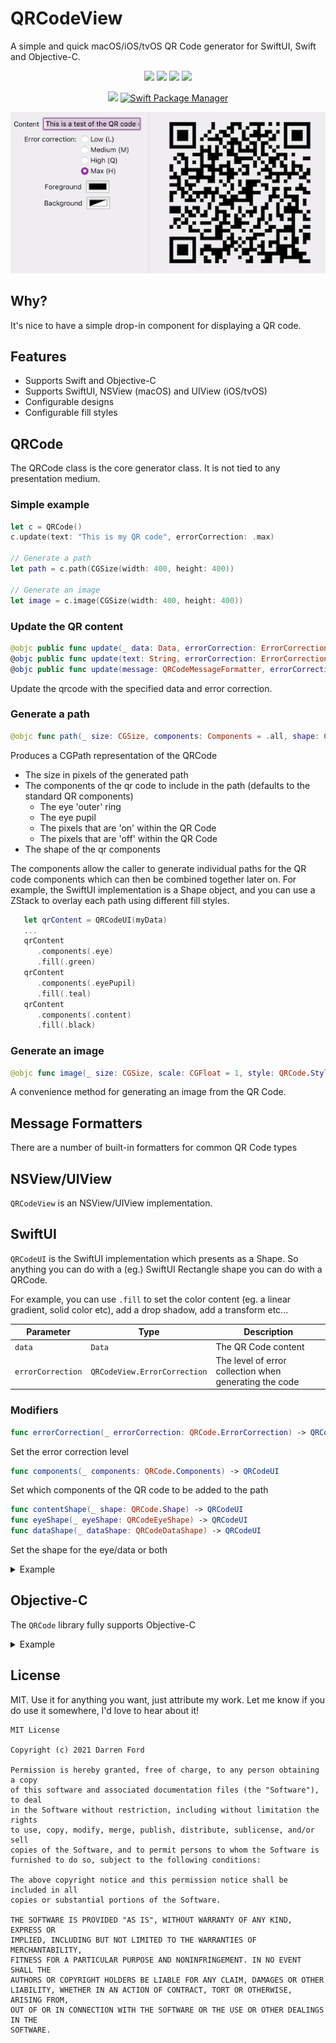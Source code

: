 # QRCodeView

A simple and quick macOS/iOS/tvOS QR Code generator for SwiftUI, Swift and Objective-C.

<p align="center">
    <img src="https://img.shields.io/github/v/tag/dagronf/QRCodeView" />
    <img src="https://img.shields.io/badge/macOS-10.11+-red" />
    <img src="https://img.shields.io/badge/iOS-13+-blue" />
    <img src="https://img.shields.io/badge/tvOS-13+-orange" />
</p>
<p align="center">
    <img src="https://img.shields.io/badge/License-MIT-lightgrey" />
    <a href="https://swift.org/package-manager">
        <img src="https://img.shields.io/badge/spm-compatible-brightgreen.svg?style=flat" alt="Swift Package Manager" />
    </a>
</p>

![Screenshot](./Art/screenshot.png)

## Why?

It's nice to have a simple drop-in component for displaying a QR code.

## Features

* Supports Swift and Objective-C
* Supports SwiftUI, NSView (macOS) and UIView (iOS/tvOS)
* Configurable designs
* Configurable fill styles

## QRCode

The QRCode class is the core generator class.  It is not tied to any presentation medium.

### Simple example

```swift
let c = QRCode()
c.update(text: "This is my QR code", errorCorrection: .max)

// Generate a path
let path = c.path(CGSize(width: 400, height: 400))

// Generate an image
let image = c.image(CGSize(width: 400, height: 400))
```

### Update the QR content

```swift
@objc public func update(_ data: Data, errorCorrection: ErrorCorrection)
@objc public func update(text: String, errorCorrection: ErrorCorrection)
@objc public func update(message: QRCodeMessageFormatter, errorCorrection: ErrorCorrection)
```

Update the qrcode with the specified data and error correction.

### Generate a path

```swift
@objc func path(_ size: CGSize, components: Components = .all, shape: QRCode.Shape = QRCode.Shape())
```

Produces a CGPath representation of the QRCode

* The size in pixels of the generated path
* The components of the qr code to include in the path (defaults to the standard QR components)
   * The eye 'outer' ring
   * The eye pupil
   * The pixels that are 'on' within the QR Code
   * The pixels that are 'off' within the QR Code
* The shape of the qr components

The components allow the caller to generate individual paths for the QR code components which can then be combined
together later on.  For example, the SwiftUI implementation is a Shape object, and you can use a ZStack to overlay each 
path using different fill styles.

```swift
   let qrContent = QRCodeUI(myData)
   ...
   qrContent
      .components(.eye)
      .fill(.green)
   qrContent
      .components(.eyePupil)
      .fill(.teal)
   qrContent
      .components(.content)
      .fill(.black)
```

### Generate an image

```swift
@objc func image(_ size: CGSize, scale: CGFloat = 1, style: QRCode.Style = QRCode.Style()) -> CGImage?
```

A convenience method for generating an image from the QR Code.

## Message Formatters

There are a number of built-in formatters for common QR Code types

## NSView/UIView

`QRCodeView` is an NSView/UIView implementation.

## SwiftUI

`QRCodeUI` is the SwiftUI implementation which presents as a Shape. So anything you can do with a (eg.) SwiftUI Rectangle shape you 
can do with a QRCode.

For example, you can use `.fill` to set the color content (eg. a linear gradient, solid color etc), add a drop shadow,
add a transform etc...


| Parameter         | Type                         | Description                                            |
|-------------------|------------------------------|--------------------------------------------------------|
| `data`            | `Data`                       | The QR Code content                                    |
| `errorCorrection` | `QRCodeView.ErrorCorrection` | The level of error collection when generating the code |

### Modifiers

```swift
func errorCorrection(_ errorCorrection: QRCode.ErrorCorrection) -> QRCodeUI {
```
Set the error correction level

```swift
func components(_ components: QRCode.Components) -> QRCodeUI
```

Set which components of the QR code to be added to the path

```swift
func contentShape(_ shape: QRCode.Shape) -> QRCodeUI
func eyeShape(_ eyeShape: QRCodeEyeShape) -> QRCodeUI
func dataShape(_ dataShape: QRCodeDataShape) -> QRCodeUI
```

Set the shape for the eye/data or both

<details>
<summary>Example</summary> 

```swift
struct ContentView: View {

   @State var content: String = "This is a test of the QR code control"
   @State var correction: QRCodeView.ErrorCorrection = .low

   var body: some View {
      Text("Here is my QR code")
      QRCode(
         text: content,
         errorCorrection: correction
      )
      .fill(LinearGradient(gradient: gradient, startPoint: .topLeading, endPoint: .bottomTrailing))
      .shadow(color: .black, radius: 1, x: 1, y: 1)
      .frame(width: 250, height: 250, alignment: .center)
   }
}
```
</details>

## Objective-C

The `QRCode` library fully supports Objective-C

<details>
<summary>Example</summary> 

```objc
QRCode* code = [[QRCode alloc] init];
[code updateWithText: @"This message"
     errorCorrection: QRCodeErrorCorrectionMax];

QRCodeStyle* style = [[QRCodeStyle alloc] init];

// Set the foreground color to a solid red
style.foregroundStyle = [[QRCodeFillStyleSolid alloc] init: CGColorCreateGenericRGB(1, 0, 0, 1)];

// Use the leaf style
style.shape.eyeShape = [[QRCodeEyeStyleLeaf alloc] init];

// Generate the image
CGImageRef image = [code image: CGSizeMake(400, 400) scale: 1.0 style: style];
NSImage* nsImage = [[NSImage alloc] initWithCGImage:image size: CGSizeZero];
```
</details>

## License

MIT. Use it for anything you want, just attribute my work. Let me know if you do use it somewhere, I'd love to hear about it!

```
MIT License

Copyright (c) 2021 Darren Ford

Permission is hereby granted, free of charge, to any person obtaining a copy
of this software and associated documentation files (the "Software"), to deal
in the Software without restriction, including without limitation the rights
to use, copy, modify, merge, publish, distribute, sublicense, and/or sell
copies of the Software, and to permit persons to whom the Software is
furnished to do so, subject to the following conditions:

The above copyright notice and this permission notice shall be included in all
copies or substantial portions of the Software.

THE SOFTWARE IS PROVIDED "AS IS", WITHOUT WARRANTY OF ANY KIND, EXPRESS OR
IMPLIED, INCLUDING BUT NOT LIMITED TO THE WARRANTIES OF MERCHANTABILITY,
FITNESS FOR A PARTICULAR PURPOSE AND NONINFRINGEMENT. IN NO EVENT SHALL THE
AUTHORS OR COPYRIGHT HOLDERS BE LIABLE FOR ANY CLAIM, DAMAGES OR OTHER
LIABILITY, WHETHER IN AN ACTION OF CONTRACT, TORT OR OTHERWISE, ARISING FROM,
OUT OF OR IN CONNECTION WITH THE SOFTWARE OR THE USE OR OTHER DEALINGS IN THE
SOFTWARE.
```
